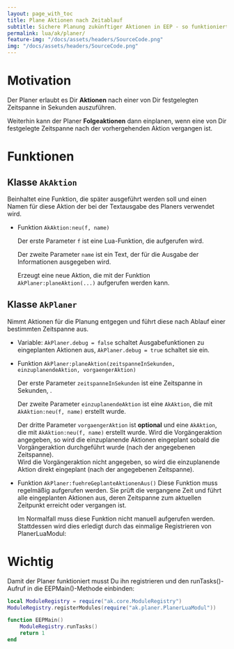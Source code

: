 ```yaml
---
layout: page_with_toc
title: Plane Aktionen nach Zeitablauf
subtitle: Sichere Planung zukünftiger Aktionen in EEP - so funktioniert die Ampelsteuerung auch in 10-facher Geschwindigkeit.
permalink: lua/ak/planer/
feature-img: "/docs/assets/headers/SourceCode.png"
img: "/docs/assets/headers/SourceCode.png"
---
```


# Motivation
Der Planer erlaubt es Dir **Aktionen** nach einer von Dir festgelegten Zeitspanne in Sekunden auszuführen.

Weiterhin kann der Planer **Folgeaktionen** dann einplanen, wenn eine von Dir festgelegte Zeitspanne nach der vorhergehenden Aktion vergangen ist.

# Funktionen

## Klasse `AkAktion`
Beinhaltet eine Funktion, die später ausgeführt werden soll und einen Namen für diese Aktion der bei der Textausgabe des Planers verwendet wird.

* Funktion `AkAktion:neu(f, name)`

  Der erste Parameter `f` ist eine Lua-Funktion, die aufgerufen wird.

  Der zweite Parameter `name` ist ein Text, der für die Ausgabe der Informationen ausgegeben wird.

  Erzeugt eine neue Aktion, die mit der Funktion `AkPlaner:planeAktion(...)` aufgerufen werden kann.

## Klasse `AkPlaner`
Nimmt Aktionen für die Planung entgegen und führt diese nach Ablauf einer bestimmten Zeitspanne aus.

* Variable: `AkPlaner.debug = false` schaltet Ausgabefunktionen zu eingeplanten Aktionen aus, `AkPlaner.debug = true` schaltet sie ein.

* Funktion `AkPlaner:planeAktion(zeitspanneInSekunden, einzuplanendeAktion, vorgaengerAktion)`

  Der erste Parameter `zeitspanneInSekunden` ist eine Zeitspanne in Sekunden, .

  Der zweite Parameter `einzuplanendeAktion` ist eine `AkAktion`, die mit `AkAktion:neu(f, name)` erstellt wurde.

  Der dritte Parameter `vorgaengerAktion` ist __optional__ und eine `AkAktion`, die mit `AkAktion:neu(f, name)` erstellt wurde. Wird die Vorgängeraktion angegeben, so wird die einzuplanende Aktionen eingeplant sobald die Vorgängeraktion durchgeführt wurde (nach der angegebenen Zeitspanne).<br>
  Wird die Vorgängeraktion nicht angegeben, so wird die einzuplanende Aktion direkt eingeplant (nach der angegebenen Zeitspanne).

* Funktion `AkPlaner:fuehreGeplanteAktionenAus()`
  Diese Funktion muss regelmäßig aufgerufen werden. Sie prüft die vergangene Zeit und führt alle eingeplanten Aktionen aus, deren Zeitspanne zum aktuellen Zeitpunkt erreicht oder vergangen ist.

  Im Normalfall muss diese Funktion nicht manuell aufgerufen werden. Stattdessen wird dies erledigt durch das einmalige Registrieren von PlanerLuaModul:

  

# Wichtig

Damit der Planer funktioniert musst Du ihn registrieren und den runTasks()-Aufruf in die EEPMain()-Methode einbinden:

  ```lua
  local ModuleRegistry = require("ak.core.ModuleRegistry")
  ModuleRegistry.registerModules(require("ak.planer.PlanerLuaModul"))
  
  function EEPMain()
      ModuleRegistry.runTasks()
      return 1
  end
  ```
